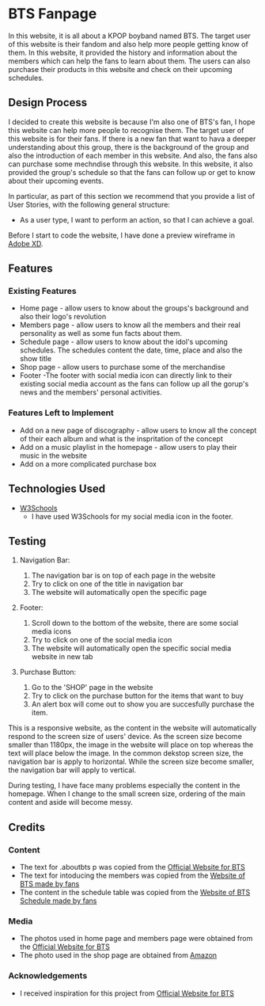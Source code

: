 # BTS Fanpage

In this website, it is all about a KPOP boyband named BTS. The target user of this website is their fandom and also help more people getting
know of them. In this website, it provided the history and information about the members which can help the fans to learn about them. The users can also purchase their products in this website and check on their upcoming schedules.

 
## Design Process

I decided to create this website is because I'm also one of BTS's fan, I hope this website can help more people to recognise them. The target user of this website is for their fans. If there is a new fan that want to hava a deeper understanding about this group, there is the background of the group and also the introduction of each member in this website. And also, the fans also can purchase some mechndise through this website. In this website, it also provided the group's schedule so that the fans can follow up or get to know about their upcoming events.
 

In particular, as part of this section we recommend that you provide a list of User Stories, with the following general structure:
- As a user type, I want to perform an action, so that I can achieve a goal.

Before I start to code the website, I have done a preview wireframe in [Adobe XD](https://xd.adobe.com/view/c621ebc5-23af-4efe-8814-ba98e64172e7-9372/).

## Features

### Existing Features
- Home page - allow users to know about the groups's background and also their logo's revolution
- Members page - allow users to know all the members and their real personality as well as some fun facts about them.
- Schedule page - allow users to know about the idol's upcoming schedules. The schedules content the date, time, place and also the show title
- Shop page - allow users to purchase some of the merchandise
- Footer -The footer with social media icon can directly link to their existing social media account as the fans can follow up all the gorup's news and the members' personal activities.

### Features Left to Implement
- Add on a new page of discography - allow users to know all the concept of their each album and what is the inspritation of the concept
- Add on a music playlist in the homepage - allow users to play their music in the website
- Add on a more complicated purchase box

## Technologies Used

- [W3Schools](https://www.w3schools.com/howto/howto_css_social_media_buttons.asp)
    - I have used W3Schools for my social media icon in the footer. 


## Testing
1. Navigation Bar:
    1. The navigation bar is on top of each page in the website
    2. Try to click on one of the title in navigation bar
    3. The website will automatically open the specific page

2. Footer:
    1. Scroll down to the bottom of the website, there are some social media icons
    2. Try to click on one of the social media icon
    3. The website will automatically open the specific social media website in new tab

3. Purchase Button:
    1. Go to the 'SHOP' page in the website
    2. Try to click on the purchase button for the items that want to buy
    3. An alert box will come out to show you are succesfully purchase the item.

This is a responsive website, as the content in the website will automatically respond to the screen size of users' device. As the screen size become smaller than 1180px, the image in the website will place on top whereas the text will place below the image. In the common dekstop screen size, the navigation bar is apply to horizontal. While the screen size become smaller, the navigation bar will apply to vertical.

During testing, I have face many problems especially the content in the homepage. When I change to the small screen size, ordering of the main content and aside will become messy.

## Credits

### Content
- The text for .aboutbts p was copied from the [Official Website for BTS](https://ibighit.com/bts/eng/profile/)
- The text for intoducing the members was copied from the [Website of BTS made by fans](https://www.hypable.com/bts-member-profile-guide/)
- The content in the schedule table was copied from the [Website of BTS Schedule made by fans](https://www.kweendeoks.com/schedule)

### Media
- The photos used in home page and members page were obtained from the [Official Website for BTS](https://ibighit.com/bts/eng/profile/)
- The photo used in the shop page are obtained from [Amazon](https://www.amazon.sg/s?k=bts&ref=nb_sb_noss)

### Acknowledgements

- I received inspiration for this project from [Official Website for BTS](https://ibighit.com/bts/eng/profile/)